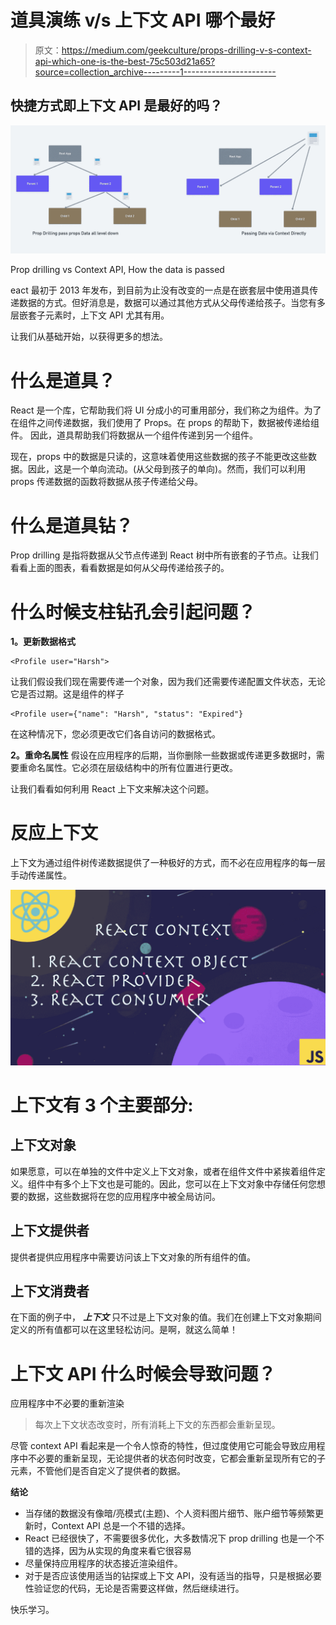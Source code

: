 # 道具演练 v/s 上下文 API 哪个最好

> 原文：<https://medium.com/geekculture/props-drilling-v-s-context-api-which-one-is-the-best-75c503d21a65?source=collection_archive---------1----------------------->

## 快捷方式即上下文 API 是最好的吗？

![](img/e9efb0f1f02c51c69fe67be6018f530e.png)

Prop drilling vs Context API, How the data is passed

eact 最初于 2013 年发布，到目前为止没有改变的一点是在嵌套层中使用道具传递数据的方式。但好消息是，数据可以通过其他方式从父母传递给孩子。当您有多层嵌套子元素时，上下文 API 尤其有用。

让我们从基础开始，以获得更多的想法。

# 什么是道具？

React 是一个库，它帮助我们将 UI 分成小的可重用部分，我们称之为组件。为了在组件之间传递数据，我们使用了 Props。在 props 的帮助下，数据被传递给组件。
因此，道具帮助我们将数据从一个组件传递到另一个组件。

现在，props 中的数据是只读的，这意味着使用这些数据的孩子不能更改这些数据。因此，这是一个单向流动。(从父母到孩子的单向)。然而，我们可以利用 props 传递数据的函数将数据从孩子传递给父母。

# 什么是道具钻？

Prop drilling 是指将数据从父节点传递到 React 树中所有嵌套的子节点。让我们看看上面的图表，看看数据是如何从父母传递给孩子的。

# 什么时候支柱钻孔会引起问题？

**1。更新数据格式**

```
<Profile user="Harsh">
```

让我们假设我们现在需要传递一个对象，因为我们还需要传递配置文件状态，无论它是否过期。这是组件的样子

```
<Profile user={"name": "Harsh", "status": "Expired"}
```

在这种情况下，您必须更改它们各自访问的数据格式。

**2。重命名属性** 假设在应用程序的后期，当你删除一些数据或传递更多数据时，需要重命名属性。它必须在层级结构中的所有位置进行更改。

让我们看看如何利用 React 上下文来解决这个问题。

# 反应上下文

上下文为通过组件树传递数据提供了一种极好的方式，而不必在应用程序的每一层手动传递属性。

![](img/9c975e001c98dd65db4513630e06c3a8.png)

# 上下文有 3 个主要部分:

## 上下文对象

如果愿意，可以在单独的文件中定义上下文对象，或者在组件文件中紧挨着组件定义。组件中有多个上下文也是可能的。因此，您可以在上下文对象中存储任何您想要的数据，这些数据将在您的应用程序中被全局访问。

## 上下文提供者

提供者提供应用程序中需要访问该上下文对象的所有组件的值。

## 上下文消费者

在下面的例子中， ***上下文*** 只不过是上下文对象的值。我们在创建上下文对象期间定义的所有值都可以在这里轻松访问。是啊，就这么简单！

# 上下文 API 什么时候会导致问题？

应用程序中不必要的重新渲染

> 每次上下文状态改变时，所有消耗上下文的东西都会重新呈现。

尽管 context API 看起来是一个令人惊奇的特性，但过度使用它可能会导致应用程序中不必要的重新呈现，无论提供者的状态何时改变，它都会重新呈现所有它的子元素，不管他们是否自定义了提供者的数据。

**结论**

*   当存储的数据没有像暗/亮模式(主题)、个人资料图片细节、账户细节等频繁更新时，Context API 总是一个不错的选择。
*   React 已经很快了，不需要很多优化，大多数情况下 prop drilling 也是一个不错的选择，因为从实现的角度来看它很容易
*   尽量保持应用程序的状态接近渲染组件。
*   对于是否应该使用适当的钻探或上下文 API，没有适当的指导，只是根据必要性验证您的代码，无论是否需要这样做，然后继续进行。

快乐学习。